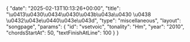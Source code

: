 {
    "date": "2025-02-13T10:13:26+00:00",
    "title": "\u0413\u0430\u0434\u0430\u043b\u043a\u0430 \u0438 \u0432\u043e\u0440\u043e\u043d",
    "type": "miscellaneous",
    "layout": "songpage",
    "params": {
        "id": "vsetvoic",
        "tonality": "Hm",
        "year": "2010",
        "chordsStartAt": 50,
        "textFinishAtLine": 100
    }
}